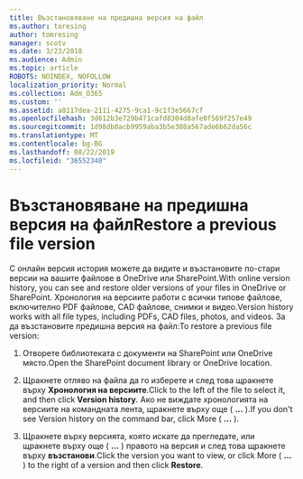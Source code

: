 ```yaml
---
title: Възстановяване на предишна версия на файл
ms.author: toresing
author: tomresing
manager: scotv
ms.date: 3/23/2018
ms.audience: Admin
ms.topic: article
ROBOTS: NOINDEX, NOFOLLOW
localization_priority: Normal
ms.collection: Adm_O365
ms.custom: ''
ms.assetid: a8117dea-2111-4275-9ca1-9c1f3e5667cf
ms.openlocfilehash: 3d612b3e729b471cafd8304d8afe0f569f257e49
ms.sourcegitcommit: 1d98db8acb9959aba3b5e308a567ade6b62da56c
ms.translationtype: MT
ms.contentlocale: bg-BG
ms.lasthandoff: 08/22/2019
ms.locfileid: "36552340"
---
```

# <a name="restore-a-previous-file-version"></a><span data-ttu-id="f6dcd-102">Възстановяване на предишна версия на файл</span><span class="sxs-lookup"><span data-stu-id="f6dcd-102">Restore a previous file version</span></span>

<span data-ttu-id="f6dcd-103">С онлайн версия история можете да видите и възстановите по-стари версии на вашите файлове в OneDrive или SharePoint.</span><span class="sxs-lookup"><span data-stu-id="f6dcd-103">With online version history, you can see and restore older versions of your files in OneDrive or SharePoint.</span></span> <span data-ttu-id="f6dcd-104">Хронология на версиите работи с всички типове файлове, включително PDF файлове, CAD файлове, снимки и видео.</span><span class="sxs-lookup"><span data-stu-id="f6dcd-104">Version history works with all file types, including PDFs, CAD files, photos, and videos.</span></span> <span data-ttu-id="f6dcd-105">За да възстановите предишна версия на файл:</span><span class="sxs-lookup"><span data-stu-id="f6dcd-105">To restore a previous file version:</span></span>
  
1. <span data-ttu-id="f6dcd-106">Отворете библиотеката с документи на SharePoint или OneDrive място.</span><span class="sxs-lookup"><span data-stu-id="f6dcd-106">Open the SharePoint document library or OneDrive location.</span></span>
    
2. <span data-ttu-id="f6dcd-107">Щракнете отляво на файла да го изберете и след това щракнете върху **Хронология на версиите**.</span><span class="sxs-lookup"><span data-stu-id="f6dcd-107">Click to the left of the file to select it, and then click **Version history**.</span></span> <span data-ttu-id="f6dcd-108">Ако не виждате хронологията на версиите на командната лента, щракнете върху още ( **...** ).</span><span class="sxs-lookup"><span data-stu-id="f6dcd-108">If you don't see Version history on the command bar, click More ( **...** ).</span></span> 
    
3. <span data-ttu-id="f6dcd-109">Щракнете върху версията, която искате да прегледате, или щракнете върху още ( **...** ) правото на версия и след това щракнете върху **възстанови**.</span><span class="sxs-lookup"><span data-stu-id="f6dcd-109">Click the version you want to view, or click More ( **...** ) to the right of a version and then click **Restore**.</span></span>
    

